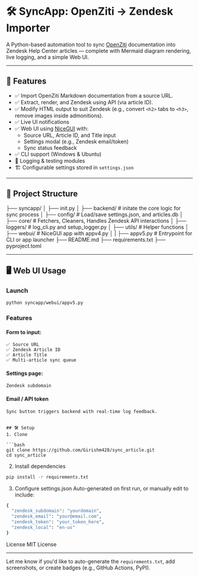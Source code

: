 # 🛠️ SyncApp: OpenZiti → Zendesk Importer

A Python-based automation tool to sync [OpenZiti](https://openziti.io/) documentation into Zendesk Help Center articles — complete with Mermaid diagram rendering, live logging, and a simple Web UI.

---

## 🚀 Features

- ✅ Import OpenZiti Markdown documentation from a source URL.
- ✅ Extract, render, and Zendesk using API (via article ID).
- ✅ Modify HTML output to suit Zendesk (e.g., convert `<h2>` tabs to `<h3>`, remove images inside admonitions).
- ✅ Live UI notifications 
- ✅ Web UI using [NiceGUI](https://nicegui.io) with:
  - Source URL, Article ID, and Title input
  - Settings modal (e.g., Zendesk email/token)
  - Sync status feedback
- ✅ CLI support (Windows & Ubuntu)
- 🧪 Logging & testing modules
- 🏗️ Configurable settings stored in `settings.json`

---

## 📁 Project Structure

├── syncapp/
│ ├── init.py
│ ├── backend/ # initate the core logic for sync process
│ ├── config/ # Load/save settings.json, and articles.db
│ ├── core/ # Fetchers, Cleaners, Handles Zendesk API interactions
│ ├── loggers/ # log_cli.py and setup_logger.py
│ ├── utils/ # Helper functions
│ ├── webui/ # NiceGUI app with appv4.py
│ | ├── appv5.py # Entrypoint for CLI or app launcher
├── README.md
├── requirements.txt
├── pyproject.toml


---

## 🖥️ Web UI Usage

### Launch

```bash
python syncapp/webui/appv5.py
```

### Features

#### Form to input:

    ✅ Source URL
    ✅ Zendesk Article ID
    ✅ Article Title
    ✅ Multi-article sync queue

#### Settings page:

    Zendesk subdomain

#### Email / API token

    Sync button triggers backend with real-time log feedback.

```

## 🛠️ Setup
1. Clone

```bash
git clone https://github.com/Girishm428/sync_article.git
cd sync_article
```

2. Install dependencies

```bash
pip install -r requirements.txt
```

3. Configure settings.json
Auto-generated on first run, or manually edit to include:

```bash
{
  "zendesk_subdomain": "yourdomain",
  "zendesk_email": "your@email.com",
  "zendesk_token": "your_token_here",
  "zendesk_local": "en-us"  
}
```

License
MIT License


---

Let me know if you'd like to auto-generate the `requirements.txt`, add screenshots, or create badges (e.g., GitHub Actions, PyPI).

